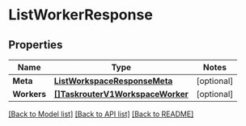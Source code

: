 # ListWorkerResponse

## Properties
Name | Type | Notes
------------ | ------------- | -------------
**Meta** | [**ListWorkspaceResponseMeta**](ListWorkspaceResponse_meta.md) | [optional] 
**Workers** | [**[]TaskrouterV1WorkspaceWorker**](taskrouter.v1.workspace.worker.md) | [optional] 

[[Back to Model list]](../README.md#documentation-for-models) [[Back to API list]](../README.md#documentation-for-api-endpoints) [[Back to README]](../README.md)


